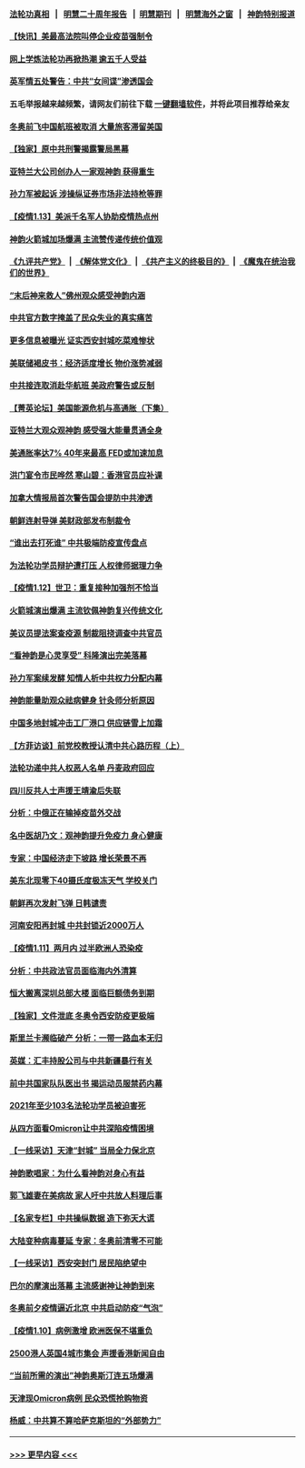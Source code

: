 #### [法轮功真相](https://github.com/gfw-breaker/truth/blob/master/README.md?t=0) &nbsp;&nbsp;|&nbsp;&nbsp; [明慧二十周年报告](https://github.com/gfw-breaker/mh-reports/blob/master/README.md?t=0) &nbsp;&nbsp;|&nbsp;&nbsp;[明慧期刊](https://github.com/gfw-breaker/mh-qikan) &nbsp;&nbsp;|&nbsp;&nbsp; [明慧海外之窗](https://github.com/gfw-breaker/mh-news/blob/master/README.md?t=0) &nbsp;&nbsp;|&nbsp;&nbsp; [神韵特别报道](https://github.com/gfw-breaker/mh-news/blob/master/shenyun.md?t=0)
#### [【快讯】美最高法院叫停企业疫苗强制令](../pages/nf4514/n13502923.md?t=01140700) 
#### [网上学炼法轮功再掀热潮 逾五千人受益](../pages/nf4514/n13502627.md?t=01140700) 
#### [英军情五处警告：中共“女间谍”渗透国会](../pages/nf4514/n13502695.md?t=01140700) 
#### 五毛举报越来越频繁，请网友们前往下载 [一键翻墙软件](https://github.com/gfw-breaker/ssr-accounts)，并将此项目推荐给亲友
#### [冬奥前飞中国航班被取消 大量旅客滞留美国](../pages/nf4514/n13501278.md?t=01140700) 
#### [【独家】原中共刑警揭露警局黑幕](../pages/nf4514/n13500538.md?t=01140700) 
#### [亚特兰大公司创办人一家观神韵 获得重生](../pages/nf4514/n13502021.md?t=01140700) 
#### [孙力军被起诉 涉操纵证券市场非法持枪等罪](../pages/nf4514/n13501736.md?t=01140700) 
#### [【疫情1.13】美派千名军人协助疫情热点州](../pages/nf4514/n13501901.md?t=01140700) 
#### [神韵火箭城加场爆满 主流赞传递传统价值观](../pages/nf4514/n13501775.md?t=01140700) 
#### [《九评共产党》](https://github.com/begood0513/9ping.md/blob/master/README.md) &nbsp;|&nbsp; [《解体党文化》](../../../../jtdwh.md/blob/master/README.md)  &nbsp;|&nbsp; [《共产主义的终极目的》](../../../../gczydzjmd.md/blob/master/README.md) &nbsp;|&nbsp; [《魔鬼在统治我们的世界》](../../../../mgztzwmdsj.md/blob/master/README.md) 
#### [“末后神来救人”佛州观众感受神韵内涵](../pages/nf4514/n13501406.md?t=01140700) 
#### [中共官方数字掩盖了民众失业的真实痛苦](../pages/nf4514/n13500603.md?t=01140700) 
#### [更多信息被曝光 证实西安封城吃菜难惨状](../pages/nf4514/n13501078.md?t=01140700) 
#### [美联储褐皮书：经济适度增长 物价涨势减弱](../pages/nf4514/n13500832.md?t=01140700) 
#### [中共接连取消赴华航班 美政府警告或反制](../pages/nf4514/n13500463.md?t=01140700) 
#### [【菁英论坛】美国能源危机与高通胀（下集）](../pages/nf4514/n13500059.md?t=01140700) 
#### [亚特兰大观众观神韵 感受强大能量贯通全身](../pages/nf4514/n13500012.md?t=01140700) 
#### [美通胀率达7% 40年来最高 FED或加速加息](../pages/nf4514/n13500306.md?t=01140700) 
#### [洪门宴令市民哗然 寒山碧：香港官员应补课](../pages/nf4514/n13500077.md?t=01140700) 
#### [加拿大情报局首次警告国会提防中共渗透](../pages/nf4514/n13498077.md?t=01140700) 
#### [朝鲜连射导弹 美财政部发布制裁令](../pages/nf4514/n13500265.md?t=01140700) 
#### [“谁出去打死谁” 中共极端防疫宣传盘点](../pages/nf4514/n13497929.md?t=01140700) 
#### [为法轮功学员辩护遭打压 人权律师据理力争](../pages/nf4514/n13499500.md?t=01140700) 
#### [【疫情1.12】世卫：重复接种加强剂不恰当](../pages/nf4514/n13499338.md?t=01140700) 
#### [火箭城演出爆满 主流钦佩神韵复兴传统文化](../pages/nf4514/n13499443.md?t=01140700) 
#### [美议员提法案查疫源 制裁阻挠调查中共官员](../pages/nf4514/n13498929.md?t=01140700) 
#### [“看神韵是心灵享受” 科隆演出完美落幕](../pages/nf4514/n13499054.md?t=01140700) 
#### [孙力军案续发酵 知情人析中共权力分配内幕](../pages/nf4514/n13498611.md?t=01140700) 
#### [神韵能量助观众祛病健身 针灸师分析原因](../pages/nf4514/n13493654.md?t=01140700) 
#### [中国多地封城冲击工厂港口 供应链雪上加霜](../pages/nf4514/n13498142.md?t=01140700) 
#### [【方菲访谈】前党校教授认清中共心路历程（上）](../pages/nf4514/n13498011.md?t=01140700) 
#### [法轮功递中共人权恶人名单 丹麦政府回应](../pages/nf4514/n13497482.md?t=01140700) 
#### [四川反共人士声援王靖渝后失联](../pages/nf4514/n13497141.md?t=01140700) 
#### [分析：中俄正在输掉疫苗外交战](../pages/nf4514/n13497993.md?t=01140700) 
#### [名中医胡乃文：观神韵提升免疫力 身心健康](../pages/nf4514/n13468363.md?t=01140700) 
#### [专家：中国经济走下坡路 增长荣景不再](../pages/nf4514/n13497403.md?t=01140700) 
#### [美东北现零下40摄氏度极冻天气 学校关门](../pages/nf4514/n13497273.md?t=01140700) 
#### [朝鲜再次发射飞弹 日韩谴责](../pages/nf4514/n13497080.md?t=01140700) 
#### [河南安阳再封城 中共封锁近2000万人](../pages/nf4514/n13497071.md?t=01140700) 
#### [【疫情1.11】两月内 过半欧洲人恐染疫](../pages/nf4514/n13496739.md?t=01140700) 
#### [分析：中共政法官员面临海内外清算](../pages/nf4514/n13495811.md?t=01140700) 
#### [恒大搬离深圳总部大楼 面临巨额债务到期](../pages/nf4514/n13496972.md?t=01140700) 
#### [【独家】文件泄底 冬奥令西安防疫更极端](../pages/nf4514/n13494074.md?t=01140700) 
#### [斯里兰卡濒临破产 分析：一带一路血本无归](../pages/nf4514/n13495938.md?t=01140700) 
#### [英媒：汇丰持股公司与中共新疆暴行有关](../pages/nf4514/n13496485.md?t=01140700) 
#### [前中共国家队队医出书 揭运动员服禁药内幕](../pages/nf4514/n13496354.md?t=01140700) 
#### [2021年至少103名法轮功学员被迫害死](../pages/nf4514/n13495075.md?t=01140700) 
#### [从四方面看Omicron让中共深陷疫情困境](../pages/nf4514/n13495887.md?t=01140700) 
#### [【一线采访】天津“封城” 当局全力保北京](../pages/nf4514/n13495590.md?t=01140700) 
#### [神韵歌唱家：为什么看神韵对身心有益](../pages/nf4514/n13470396.md?t=01140700) 
#### [郭飞雄妻在美病故 家人吁中共放人料理后事](../pages/nf4514/n13495606.md?t=01140700) 
#### [【名家专栏】中共操纵数据 造下弥天大谎](../pages/nf4514/n13495097.md?t=01140700) 
#### [大陆变种病毒蔓延 专家：冬奥前清零不可能](../pages/nf4514/n13495427.md?t=01140700) 
#### [【一线采访】西安突封门 居民陷绝望中](../pages/nf4514/n13495071.md?t=01140700) 
#### [巴尔的摩演出落幕 主流感谢神让神韵到来](../pages/nf4514/n13494270.md?t=01140700) 
#### [冬奥前夕疫情逼近北京 中共启动防疫“气泡”](../pages/nf4514/n13494897.md?t=01140700) 
#### [【疫情1.10】病例激增 欧洲医保不堪重负](../pages/nf4514/n13494711.md?t=01140700) 
#### [2500港人英国4城市集会 声援香港新闻自由](../pages/nf4514/n13493358.md?t=01140700) 
#### [“当前所需的演出”神韵奥斯汀连五场爆满](../pages/nf4514/n13494765.md?t=01140700) 
#### [天津现Omicron病例 民众恐慌抢购物资](../pages/nf4514/n13494447.md?t=01140700) 
#### [杨威：中共算不算哈萨克斯坦的“外部势力”](../pages/nf4514/n13494163.md?t=01140700) 

----
#### [ >>> 更早内容 <<< ](../indexes/nf4514-earlier.md)
